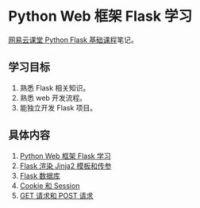 # Python Web 框架 Flask 学习

[网易云课堂 Python Flask 基础课程](<https://study.163.com/course/courseMain.htm?courseId=1004091002>)笔记。

## 学习目标

1. 熟悉 Flask 相关知识。
2. 熟悉 web 开发流程。
3. 能独立开发 Flask 项目。

## 具体内容

01. [Python Web 框架 Flask 学习](./Doc/01_flask_start.md)
02. [Flask 渲染 Jinja2 模板和传参](./Doc/02_flask_jinja2.md)
03. [Flask 数据库](./Doc/03_flask_sql.md)
04. [Cookie 和 Session](./Doc/04_cookie_and_session.md)
05. [GET 请求和 POST 请求](./Doc/05_get_and_post.md) 